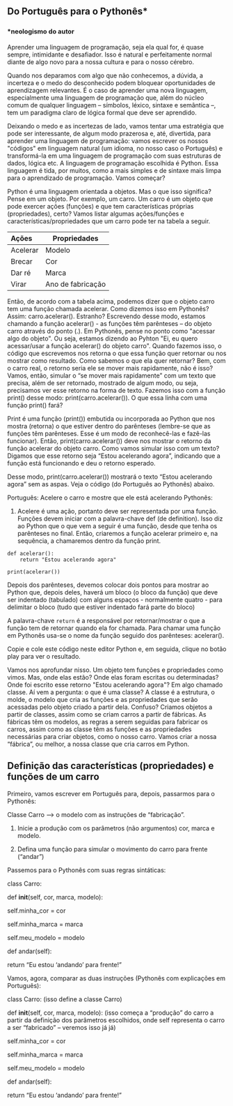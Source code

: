 
## Do Português para o Pythonês* <br><br> <sup ><sup>*neologismo do autor</sup></sup>
Aprender uma linguagem de programação, seja ela qual for, é quase sempre, intimidante e desafiador. Isso é natural e perfeitamente normal diante de algo novo para a nossa cultura e para o nosso cérebro.

Quando nos deparamos com algo que não conhecemos, a dúvida, a incerteza e o medo do desconhecido podem bloquear oportunidades de aprendizagem relevantes. É o caso de aprender uma nova linguagem, especialmente uma linguagem de programação que, além do núcleo comum de qualquer linguagem – símbolos, léxico, sintaxe e semântica –, tem um paradigma claro de lógica formal que deve ser aprendido.

Deixando o medo e as incertezas de lado, vamos tentar uma estratégia que pode ser interessante, de algum modo prazerosa e, até, divertida, para aprender uma linguagem de programação: vamos escrever os nossos "códigos" em linguagem natural (um idioma, no nosso caso o Português) e transformá-la em uma linguagem de programação com suas estruturas de dados, lógica etc. A linguagem de programação escolhida é Python. Essa linguagem é tida, por muitos, como a mais simples e de sintaxe mais limpa para o aprendizado de programação. Vamos começar?    

Python é uma linguagem orientada a objetos. Mas o que isso significa? Pense em um objeto. Por exemplo, um carro. Um carro é um objeto que pode exercer ações (funções) e que tem características próprias (propriedades), certo? Vamos listar algumas ações/funções e características/propriedades que um carro pode ter na tabela a seguir.

  |Ações|Propriedades|                       
  |:--------------|--------------|
  |Acelerar        |     Modelo  |
  |Brecar     |Cor       | 
  |Dar ré     |Marca      | 
  |Virar|  Ano de fabricação|

Então, de acordo com a tabela acima, podemos dizer que o objeto carro tem uma função chamada acelerar. Como dizemos isso em Pythonês? Assim: carro.acelerar(). Estranho? Escrevendo desse modo, estamos chamando a função acelerar() - as funções têm parênteses – do objeto carro através do ponto (.). Em Pythonês, pense no ponto como "acessar algo do objeto". Ou seja, estamos dizendo ao Pyhton "Ei, eu quero acessar/usar a função acelerar() do objeto carro". Quando fazemos isso, o código que escrevemos nos retorna o que essa função quer retornar ou nos mostrar como resultado. Como sabemos o que ela quer retornar? Bem, com o carro real, o retorno seria ele se mover mais rapidamente, não é isso? Vamos, então, simular o “se mover mais rapidamente” com um texto que precisa, além de ser retornado, mostrado de algum modo, ou seja, precisamos ver esse retorno na forma de texto. Fazemos isso com a função print() desse modo: print(carro.acelerar()). O que essa linha com uma função print() fará?

Print é uma função (print()) embutida ou incorporada ao Python que nos mostra (retorna) o que estiver dentro do parênteses (lembre-se que as funções têm parênteses. Esse é um modo de reconhecê-las e fazê-las funcionar). Então, print(carro.acelerar()) deve nos mostrar o retorno da função acelerar do objeto carro. Como vamos simular isso com um texto? Digamos que esse retorno seja “Estou acelerando agora”, indicando que a função está funcionando e deu o retorno esperado.

Desse modo, print(carro.acelerar()) mostrará o texto “Estou acelerando agora” sem as aspas. Veja o código (do Português ao Pythonês) abaixo.

Português: Acelere o carro e mostre que ele está acelerando
Pythonês: 
1. Acelere é uma ação, portanto deve ser representada por uma função. Funções devem iniciar com a palavra-chave def (de definition). Isso diz ao Python que o que vem a seguir é uma função, desde que tenha os parênteses no final. Então, criaremos a função acelerar primeiro e, na sequência, a chamaremos dentro da função print.
```
def acelerar():
	return "Estou acelerando agora"
	
print(acelerar())
```
Depois dos parênteses, devemos colocar dois pontos para mostrar ao Python que, depois deles, haverá um bloco (o bloco da função) que deve ser indentado (tabulado) com alguns espaços - normalmente quatro - para delimitar o bloco (tudo que estiver indentado fará parte do bloco)

A palavra-chave ```return``` é a responsável por retornar/mostrar o que a função tem de retornar quando ela for chamada. Para chamar uma função em Pythonês usa-se o nome da função seguido dos parênteses: acelerar().

Copie e cole este código neste editor Python e, em seguida, clique no botão play para ver o resultado.

Vamos nos aprofundar nisso. Um objeto tem funções e propriedades como vimos. Mas, onde elas estão? Onde elas foram escritas ou determinadas? Onde foi escrito esse retorno "Estou acelerando agora"? Em algo chamado classe. Aí vem a pergunta: o que é uma classe? A classe é a estrutura, o molde, o modelo que cria as funções e as propriedades que serão acessadas pelo objeto criado a partir dela. Confuso? Criamos objetos a partir de classes, assim como se criam carros a partir de fábricas. As fábricas têm os modelos, as regras a serem seguidas para fabricar os carros, assim como as classe têm as funções e as propriedades necessárias para criar objetos, como o nosso carro. Vamos criar a nossa “fábrica”, ou melhor, a nossa classe que cria carros em Python.

## Definição das características (propriedades) e funções de um carro

Primeiro, vamos escrever em Português para, depois, passarmos para o Pythonês:

Classe Carro --> o modelo com as instruções de “fabricação”.
1.  Inicie a produção com os parâmetros (não argumentos) cor, marca e modelo.

2. Defina uma função para simular o movimento do carro para frente (“andar”)

  
  

Passemos para o Pythonês com suas regras sintáticas:

class Carro:

def __init__(self, cor, marca, modelo):

self.minha_cor = cor

self.minha_marca = marca

self.meu_modelo = modelo

def andar(self):

return “Eu estou ‘andando’ para frente!”

  
  

Vamos, agora, comparar as duas instruções (Pythonês com explicações em Português):

  
  

class Carro: (isso define a classe Carro)

def __init__(self, cor, marca, modelo): (isso começa a “produção” do carro a partir da definição dos parâmetros escolhidos, onde self representa o carro a ser “fabricado” – veremos isso já já)

self.minha_cor = cor

self.minha_marca = marca

self.meu_modelo = modelo

def andar(self):

return “Eu estou ‘andando’ para frente!”



<!--stackedit_data:
eyJoaXN0b3J5IjpbMzcwMzM0ODIxLDE1ODgwNTMzNTcsLTEzOT
g2MTQyMCwtODA5NTcxOTYzLDM3NTk3NjQ2OCwxNDE1MDM1NjU2
LDc4OTk2MTIyNiw1NjQ4OTY4MjgsNTY0ODk2ODI4LC0zMDAxNz
MzMzUsLTEzNjkzMDM3MDRdfQ==
-->